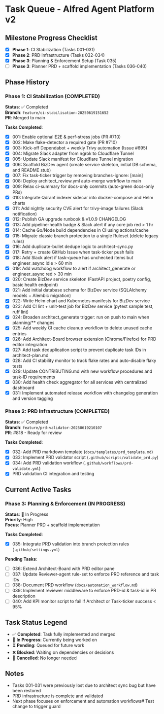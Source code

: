 # Task Queue - Alfred Agent Platform v2

## Milestone Progress Checklist

- [x] **Phase 1**: CI Stabilization (Tasks 001-031)
- [x] **Phase 2**: PRD Infrastructure (Tasks 032-034)  
- [x] **Phase 3**: Planning & Enforcement Setup (Task 035)
- [ ] **Phase 3**: Planner PRD + scaffold implementation (Tasks 036-040)

## Phase History

### Phase 1: CI Stabilization (COMPLETED)
**Status**: ✅ Completed  
**Branch**: `feature/ci-stabilisation-20250619151652`  
**PR**: Merged to main  

**Tasks Completed**:
- [x] 001: Enable optional E2E & perf-stress jobs (PR #710)
- [x] 002: Make flake-detector a required gate (PR #710)
- [x] 003: Kick-off Dependabot + weekly Trivy automation (Issue #695)
- [x] 004: Migrate Slack adapter from ngrok to Cloudflare Tunnel
- [x] 005: Update Slack manifest for Cloudflare Tunnel migration
- [x] 006: Scaffold BizDev agent (create service skeleton, initial DB schema, and README stub)
- [x] 007: Fix task-ticker trigger by removing branches-ignore: [main]
- [x] 008: Deploy architect_review.yml auto-merge workflow to main
- [x] 009: Relax ci-summary for docs-only commits (auto-green docs-only PRs)
- [x] 010: Integrate Qdrant indexer sidecar into docker-compose and Helm charts
- [x] 011: Add nightly security CVE alert for trivy-image failures (Slack notification)
- [x] 012: Publish GA upgrade runbook & v1.0.9 CHANGELOG
- [x] 013: Add pipeline-health badge & Slack alert if any core job red > 1 hr
- [x] 014: Cache Go/Node build dependencies in CI using actions/cache
- [x] 015: Migrate classic branch protection to a single Ruleset (delete legacy rules)
- [x] 016: Add duplicate-bullet dedupe logic to architect-sync.py
- [x] 017: Retry + create GitHub Issue when task-ticker push fails
- [x] 018: Add Slack alert if task-queue has unchecked items but engineer_async idle > 60 min
- [x] 019: Add watchdog workflow to alert if architect_generate or engineer_async red > 30 min
- [x] 020: Create BizDev service skeleton (FastAPI project, poetry config, basic health endpoint)
- [x] 021: Add initial database schema for BizDev service (SQLAlchemy models + Alembic migration)
- [x] 022: Write Helm chart and Kubernetes manifests for BizDev service
- [x] 023: Add CI lint + unit-test job for BizDev service (pytest sample test, ruff lint)
- [x] 024: Broaden architect_generate trigger: run on push to main when planning/** changes
- [x] 025: Add weekly CI cache cleanup workflow to delete unused cache entries
- [x] 026: Add Architect-Board browser extension (Chrome/Firefox) for PRD editor integration
- [x] 027: Add task deduplication script to prevent duplicate task IDs in architect-plan.md
- [x] 028: Add CI stability monitor to track flake rates and auto-disable flaky tests
- [x] 029: Update CONTRIBUTING.md with new workflow procedures and task-ID requirements
- [x] 030: Add health check aggregator for all services with centralized dashboard
- [x] 031: Implement automated release workflow with changelog generation and version tagging

### Phase 2: PRD Infrastructure (COMPLETED)
**Status**: ✅ Completed  
**Branch**: `feature/prd-validator-20250619210107`  
**PR**: #818 - Ready for review  

**Tasks Completed**:
- [x] 032: Add PRD markdown template (`docs/templates/prd_template.md`)
- [x] 033: Implement PRD validator script (`.github/scripts/validate_prd.py`)
- [x] 034: Add PRD validation workflow (`.github/workflows/prd-validate.yml`)
- [x] PRD validation CI integration and testing

## Current Active Tasks

### Phase 3: Planning & Enforcement (IN PROGRESS)
**Status**: 🔄 In Progress  
**Priority**: High  
**Focus**: Planner PRD + scaffold implementation

**Tasks Completed**:
- [x] 035: Integrate PRD validation into branch protection rules (`.github/settings.yml`)

**Pending Tasks**:
- [ ] 036: Extend Architect-Board with PRD editor pane
- [ ] 037: Update Reviewer-agent rule-set to enforce PRD reference and task IDs
- [ ] 038: Document PRD workflow (`docs/automation_workflow.md`)
- [ ] 039: Implement reviewer middleware to enforce PRD-id & task-id in PR description  
- [ ] 040: Add KPI monitor script to fail if Architect or Task-ticker success < 95%

## Task Status Legend
- ✅ **Completed**: Task fully implemented and merged
- 🔄 **In Progress**: Currently being worked on
- ⏳ **Pending**: Queued for future work
- ❌ **Blocked**: Waiting on dependencies or decisions
- 🚫 **Cancelled**: No longer needed

## Notes
- Tasks 001-031 were previously lost due to architect sync bug but have been restored
- PRD infrastructure is complete and validated
- Next phase focuses on enforcement and automation workflows# Test change to trigger guard
